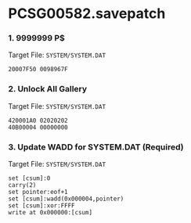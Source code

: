# PCSG00582.savepatch

### 1. 9999999 P$

Target File: `SYSTEM/SYSTEM.DAT`

```
20007F50 0098967F
```

### 2. Unlock All Gallery

Target File: `SYSTEM/SYSTEM.DAT`

```
420001A0 02020202
40B00004 00000000
```

### 3. Update WADD for SYSTEM.DAT (Required)

Target File: `SYSTEM/SYSTEM.DAT`

```
set [csum]:0
carry(2)
set pointer:eof+1
set [csum]:wadd(0x000004,pointer)
set [csum]:xor:FFFF
write at 0x000000:[csum]
```

